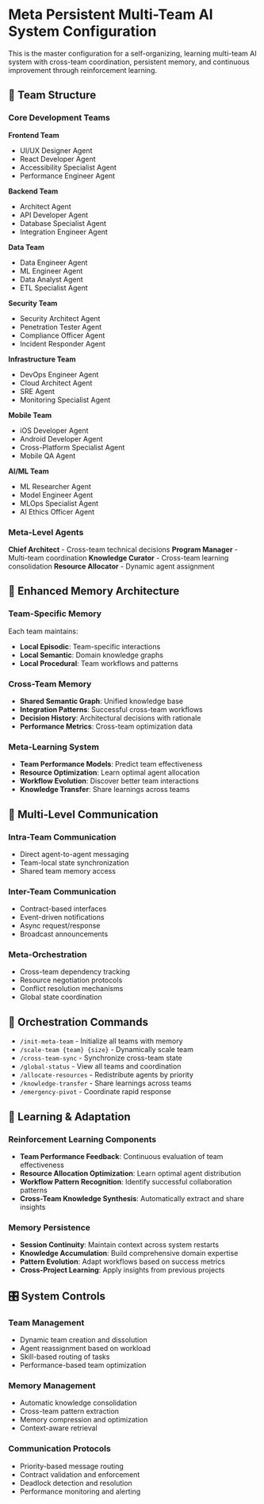 # Meta Persistent Multi-Team AI System Configuration

This is the master configuration for a self-organizing, learning multi-team AI system with cross-team coordination, persistent memory, and continuous improvement through reinforcement learning.

## 🏢 Team Structure

### Core Development Teams

**Frontend Team**
- UI/UX Designer Agent
- React Developer Agent  
- Accessibility Specialist Agent
- Performance Engineer Agent

**Backend Team**
- Architect Agent
- API Developer Agent
- Database Specialist Agent
- Integration Engineer Agent

**Data Team**
- Data Engineer Agent
- ML Engineer Agent
- Data Analyst Agent
- ETL Specialist Agent

**Security Team**
- Security Architect Agent
- Penetration Tester Agent
- Compliance Officer Agent
- Incident Responder Agent

**Infrastructure Team**
- DevOps Engineer Agent
- Cloud Architect Agent
- SRE Agent
- Monitoring Specialist Agent

**Mobile Team**
- iOS Developer Agent
- Android Developer Agent
- Cross-Platform Specialist Agent
- Mobile QA Agent

**AI/ML Team**
- ML Researcher Agent
- Model Engineer Agent
- MLOps Specialist Agent
- AI Ethics Officer Agent

### Meta-Level Agents

**Chief Architect** - Cross-team technical decisions
**Program Manager** - Multi-team coordination
**Knowledge Curator** - Cross-team learning consolidation
**Resource Allocator** - Dynamic agent assignment

## 🧠 Enhanced Memory Architecture

### Team-Specific Memory
Each team maintains:
- **Local Episodic**: Team-specific interactions
- **Local Semantic**: Domain knowledge graphs
- **Local Procedural**: Team workflows and patterns

### Cross-Team Memory
- **Shared Semantic Graph**: Unified knowledge base
- **Integration Patterns**: Successful cross-team workflows
- **Decision History**: Architectural decisions with rationale
- **Performance Metrics**: Cross-team optimization data

### Meta-Learning System
- **Team Performance Models**: Predict team effectiveness
- **Resource Optimization**: Learn optimal agent allocation
- **Workflow Evolution**: Discover better team interactions
- **Knowledge Transfer**: Share learnings across teams

## 📡 Multi-Level Communication

### Intra-Team Communication
- Direct agent-to-agent messaging
- Team-local state synchronization
- Shared team memory access

### Inter-Team Communication
- Contract-based interfaces
- Event-driven notifications
- Async request/response
- Broadcast announcements

### Meta-Orchestration
- Cross-team dependency tracking
- Resource negotiation protocols
- Conflict resolution mechanisms
- Global state coordination

## 🎯 Orchestration Commands

- `/init-meta-team` - Initialize all teams with memory
- `/scale-team {team} {size}` - Dynamically scale team
- `/cross-team-sync` - Synchronize cross-team state
- `/global-status` - View all teams and coordination
- `/allocate-resources` - Redistribute agents by priority
- `/knowledge-transfer` - Share learnings across teams
- `/emergency-pivot` - Coordinate rapid response

## 🔄 Learning & Adaptation

### Reinforcement Learning Components
- **Team Performance Feedback**: Continuous evaluation of team effectiveness
- **Resource Allocation Optimization**: Learn optimal agent distribution
- **Workflow Pattern Recognition**: Identify successful collaboration patterns
- **Cross-Team Knowledge Synthesis**: Automatically extract and share insights

### Memory Persistence
- **Session Continuity**: Maintain context across system restarts
- **Knowledge Accumulation**: Build comprehensive domain expertise
- **Pattern Evolution**: Adapt workflows based on success metrics
- **Cross-Project Learning**: Apply insights from previous projects

## 🎛️ System Controls

### Team Management
- Dynamic team creation and dissolution
- Agent reassignment based on workload
- Skill-based routing of tasks
- Performance-based team optimization

### Memory Management
- Automatic knowledge consolidation
- Cross-team pattern extraction
- Memory compression and optimization
- Context-aware retrieval

### Communication Protocols
- Priority-based message routing
- Contract validation and enforcement
- Deadlock detection and resolution
- Performance monitoring and alerting 